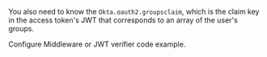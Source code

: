 You also need to know the `Okta.oauth2.groupsclaim`, which is the claim key in the access token's JWT that corresponds to an array of the user's groups.

Configure Middleware or JWT verifier code example.